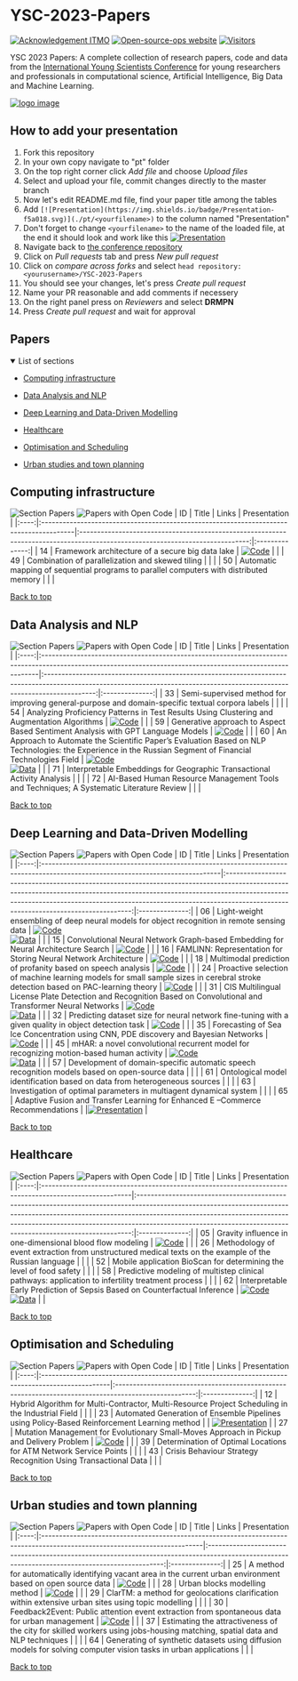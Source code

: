 # YSC-2023-Papers

[![Acknowledgement ITMO](https://github.com/aimclub/open-source-ops/blob/master/badges/ITMO_badge.svg)](https://itmo.ru/)
[![Open-source-ops website](https://github.com/aimclub/open-source-ops/blob/master/badges/open--source--ops-black.svg)](https://aimclub.github.io/open-source-ops/)
[![Visitors](https://api.visitorbadge.io/api/combined?path=https%3A%2F%2Fgithub.com%2Fitmo-ai%2FYSC-2023-Papers&countColor=%23263759&style=plastic)](https://visitorbadge.io/status?path=https%3A%2F%2Fgithub.com%2Fitmo-ai%2FYSC-2023-Papers)

YSC 2023 Papers: A complete collection of research papers, code and data from the [International Young Scientists Conference](https://ysc.actcognitive.org/) for young researchers and professionals in computational science, Artificial Intelligence, Big Data and Machine Learning.

[![logo image](./img/logo.jpg)](https://ysc.actcognitive.org/)

## How to add your presentation

1. Fork this repository
2. In your own copy navigate to "pt" folder
3. On the top right corner click *Add file* and choose *Upload files*
4. Select and upload your file, commit changes directly to the master branch
5. Now let's edit README.md file, find your paper title among the tables
6. Add `[![Presentation](https://img.shields.io/badge/Presentation-f5a018.svg)](./pt/<yourfilename>)` to the column named "Presentation"
7. Don't forget to change `<yourfilename>` to the name of the loaded file, at the end it should look and work like this [![Presentation](https://img.shields.io/badge/Presentation-f5a018.svg)](./pt/YSC_2023_Automated_Generation_of_Ensemble_Pipelines_using_Policy.pdf)
8. Navigate back to [the conference repository](https://github.com/itmo-ai/YSC-2023-Papers/tree/main)
9. Click on *Pull requests* tab and press *New pull request*
10. Click on *compare across forks* and select `head repository: <yourusername>/YSC-2023-Papers`
11. You should see your changes, let's press *Create pull request*
12. Name your PR reasonable and add comments if necessery
13. On the right panel press on *Reviewers* and select **DRMPN**
14. Press *Create pull request* and wait for approval

## Papers

<details open>
<summary>List of sections<a id="sections"></a></summary>

- [Computing infrastructure](#computing-infrastructure)

- [Data Analysis and NLP](#data-analysis-and-nlp)

- [Deep Learning and Data-Driven Modelling](#deep-learning-and-data-driven-modelling)

- [Healthcare](#healthcare)

- [Optimisation and Scheduling](#optimisation-and-scheduling)

- [Urban studies and town planning](#urban-studies-and-town-planning)

</details>

## Computing infrastructure

![Section Papers](https://img.shields.io/badge/Section%20Papers-3-42BA16) ![Papers with Open Code](https://img.shields.io/badge/Papers%20with%20Open%20Code-1-1D7FBF)
|  ID  | Title                                                                                  |                                                             Links                                                             |  Presentation  |
|:----:|:---------------------------------------------------------------------------------------|:-----------------------------------------------------------------------------------------------------------------------------:|:--------------:|
|  14  | Framework architecture of a secure big data lake                                       | [![Code](https://img.shields.io/badge/Code-159957.svg)](https://github.com/IcyAltair/Pet-projects/tree/main/SDLAF_dashboards) |                |
|  49  | Combination of parallelization and skewed tiling                                       |                                                                                                                               |                |
|  50  | Automatic mapping of sequential programs to parallel computers with distributed memory |                                                                                                                               |                |

[Back to top](#papers)

## Data Analysis and NLP

![Section Papers](https://img.shields.io/badge/Section%20Papers-6-42BA16) ![Papers with Open Code](https://img.shields.io/badge/Papers%20with%20Open%20Code-3-1D7FBF)
|  ID  | Title                                                                                                                                                      |                                                                                   Links                                                                                    |  Presentation  |
|:----:|:-----------------------------------------------------------------------------------------------------------------------------------------------------------|:--------------------------------------------------------------------------------------------------------------------------------------------------------------------------:|:--------------:|
|  33  | Semi-supervised method for improving general-purpose and domain-specific textual corpora labels                                                            |                                                                                                                                                                            |                |
|  54  | Analyzing Proficiency Patterns in Test Results Using Clustering and Augmentation Algorithms                                                                |                              [![Code](https://img.shields.io/badge/Code-159957.svg)](https://github.com/kdeviatiarova/PROCEDIA-YSC-APPTRUCAA)                              |                |
|  59  | Generative approach to Aspect Based Sentiment Analysis with GPT Language Models                                                                            |                                        [![Code](https://img.shields.io/badge/Code-159957.svg)](https://github.com/stas1f1/gpt-aste)                                        |                |
|  60  | An Approach to Automate the Scientific Paper’s Evaluation Based on NLP Technologies: the Experience in the Russian Segment of Financial Technologies Field | [![Code](https://img.shields.io/badge/Code-159957.svg)](https://shorturl.at/fzEG7)<br />[![Data](https://img.shields.io/badge/Data-20BEFF.svg)](https://shorturl.at/lovxA) |                |
|  71  | Interpretable Embeddings for Geographic Transactional Activity Analysis                                                                                    |                                                                                                                                                                            |                |
|  72  | AI-Based Human Resource Management Tools and Techniques; A Systematic Literature Review                                                                    |                                                                                                                                                                            |                |

[Back to top](#papers)

## Deep Learning and Data-Driven Modelling

![Section Papers](https://img.shields.io/badge/Section%20Papers-13-42BA16) ![Papers with Open Code](https://img.shields.io/badge/Papers%20with%20Open%20Code-9-1D7FBF)
|  ID  | Title                                                                                                                           |                                                                                                                                             Links                                                                                                                                             |  Presentation  |
|:----:|:--------------------------------------------------------------------------------------------------------------------------------|:---------------------------------------------------------------------------------------------------------------------------------------------------------------------------------------------------------------------------------------------------------------------------------------------:|:--------------:|
|  06  | Light-weight ensembling of deep neural models for object recognition in remote sensing data                                     |                               [![Code](https://img.shields.io/badge/Code-159957.svg)](https://github.com/ITMO-NSS-team/LightObjRecEnsembler)<br />[![Data](https://img.shields.io/badge/Data-20BEFF.svg)](https://github.com/chaozhong2010/VHR-10_dataset_coco)                               |                |
|  15  | Convolutional Neural Network Graph-based Embedding for Neural Architecture Search                                               |                                                                                           [![Code](https://img.shields.io/badge/Code-159957.svg)](https://github.com/Turukmokto/GraphEmbedding-dev)                                                                                           |                |
|  16  | FAMLINN: Representation for Storing Neural Network Architecture                                                                 |                                                                                                [![Code](https://img.shields.io/badge/Code-159957.svg)](https://github.com/IvanMaslov/famlinn)                                                                                                 |                |
|  18  | Multimodal prediction of profanity based on speech analysis                                                                     |                                                                                          [![Code](https://img.shields.io/badge/Code-159957.svg)](https://github.com/expertspec/profanity-predictor)                                                                                           |                |
|  24  | Proactive selection of machine learning models for small sample sizes in cerebral stroke detection based on PAC-learning theory |                                                                                     [![Code](https://img.shields.io/badge/Code-159957.svg)](https://github.com/Anna-Pinewood/Ischemic_Stroke_Prediction)                                                                                      |                |
|  31  | CIS Multilingual License Plate Detection and Recognition Based on Convolutional and Transformer Neural Networks                 |                                                        [![Code](https://img.shields.io/badge/Code-159957.svg)](https://github.com/CaptainFest/LP_CIS)<br />[![Data](https://img.shields.io/badge/Data-20BEFF.svg)](https://github.com/ria-com/nomeroff-net)                                                         |                |
|  32  | Predicting dataset size for neural network fine-tuning with a given quality in object detection task                            |                                                                                       [![Code](https://img.shields.io/badge/Code-159957.svg)](https://github.com/phoenix-1202/Predicting-dataset-size)                                                                                        |                |
|  35  | Forecasting of Sea Ice Concentration using CNN, PDE discovery and Bayesian Networks                                             |                                                                                 [![Code](https://img.shields.io/badge/Code-159957.svg)](https://github.com/ITMO-NSS-team/ice-concentration-prediction-paper)                                                                                  |                |
|  45  | mHAR: a novel convolutional recurrent model for recognizing motion-based human activity                                         | [![Code](https://img.shields.io/badge/Code-159957.svg)](https://github.com/prabhatkumar13/mHAR-a-novel-convolutional-recurrent-model-for-recognizing-motion-based-human-activity)<br />[![Data](https://img.shields.io/badge/Data-20BEFF.svg)](https://www.cis.fordham.edu/wisdm/dataset.php) |                |
|  57  | Development of domain-specific automatic speech recognition models based on open-source data                                    |                                                                                                                                                                                                                                                                                               |                |
|  61  | Ontological model identification based on data from heterogeneous sources                                                       |                                                                                                                                                                                                                                                                                               |                |
|  63  | Investigation of optimal parameters in multiagent dynamical system                                                              |                                                                                                                                                                                                                                                                                               |                |
|  65  | Adaptive Fusion and Transfer Learning for Enhanced E –Commerce Recommendations                                                  |                                                                                                                                                                     |[![Presentation](https://img.shields.io/badge/Presentation-f5a018.svg)](./pt/<YSC_65>) |

[Back to top](#papers)

## Healthcare

![Section Papers](https://img.shields.io/badge/Section%20Papers-5-42BA16) ![Papers with Open Code](https://img.shields.io/badge/Papers%20with%20Open%20Code-2-1D7FBF)
|  ID  | Title                                                                                                  |                                                                                                                                                         Links                                                                                                                                                          |  Presentation  |
|:----:|:-------------------------------------------------------------------------------------------------------|:----------------------------------------------------------------------------------------------------------------------------------------------------------------------------------------------------------------------------------------------------------------------------------------------------------------------:|:--------------:|
|  05  | Gravity influence in one-dimensional blood flow modeling                                               |                                                                                                   [![Code](https://img.shields.io/badge/Code-159957.svg)](https://github.com/ITMO-MMRM-lab/Complex_bloodflow_model)                                                                                                    |                |
|  26  | Methodology of event extraction from unstructured medical texts on the example of the Russian language |                                                                                                                                                                                                                                                                                                                        |                |
|  52  | Mobile application BioScan for determining the level of food safety                                    |                                                                                                                                                                                                                                                                                                                        |                |
|  58  | Predictive modeling of multistep clinical pathways: application to infertility treatment process       |                                                                                                                                                                                                                                                                                                                        |                |
|  62  | Interpretable Early Prediction of Sepsis Based on Counterfactual Inference                             | [![Code](https://img.shields.io/badge/Code-159957.svg)](https://colab.research.google.com/drive/18cpFuWNliXGtONulvjGD60YF30CiOARl?usp=sharing)<br />[![Data](https://img.shields.io/badge/Data-20BEFF.svg)](https://huggingface.co/datasets/Erick-UM/Sepsis_counterfacual_inference/blob/main/nomiss_tar_train_df.csv) |                |

[Back to top](#papers)

## Optimisation and Scheduling

![Section Papers](https://img.shields.io/badge/Section%20Papers-5-42BA16) ![Papers with Open Code](https://img.shields.io/badge/Papers%20with%20Open%20Code-1-1D7FBF)
|  ID  | Title                                                                                            |                                                Links                                                 |  Presentation  |
|:----:|:-------------------------------------------------------------------------------------------------|:----------------------------------------------------------------------------------------------------:|:--------------:|
|  12  | Hybrid Algorithm for Multi-Contractor, Multi-Resource Project Scheduling in the Industrial Field |                                                                                                      |                |
|  23  | Automated Generation of Ensemble Pipelines using Policy-Based Reinforcement Learning method      |                                                                                                      | [![Presentation](https://img.shields.io/badge/Presentation-f5a018.svg)](./pt/YSC_2023_Automated_Generation_of_Ensemble_Pipelines_using_Policy.pdf)               |
|  27  | Mutation Management for Evolutionary Small-Moves Approach in Pickup and Delivery Problem         | [![Code](https://img.shields.io/badge/Code-159957.svg)](https://github.com/xeniabaturina/pdp_python) |                |
|  39  | Determination of Optimal Locations for ATM Network Service Points                                |                                                                                                      |                |
|  43  | Crisis Behaviour Strategy Recognition Using Transactional Data                                   |                                                                                                      |                |

[Back to top](#papers)

## Urban studies and town planning

![Section Papers](https://img.shields.io/badge/Section%20Papers-6-42BA16) ![Papers with Open Code](https://img.shields.io/badge/Papers%20with%20Open%20Code-3-1D7FBF)
|  ID  | Title                                                                                                                      |                                                                      Links                                                                      |  Presentation  |
|:----:|:---------------------------------------------------------------------------------------------------------------------------|:-----------------------------------------------------------------------------------------------------------------------------------------------:|:--------------:|
|  25  | A method for automatically identifying vacant area in the current urban environment based on open source data              |                          [![Code](https://img.shields.io/badge/Code-159957.svg)](https://github.com/Mvin8/vacant_land)                          |                |
|  28  | Urban blocks modelling method                                                                                              | [![Code](https://img.shields.io/badge/Code-159957.svg)](https://github.com/iduprojects/masterplanning/tree/main/masterplan_tools/method/blocks) |                |
|  29  | ClarTM: a method for geolocations clarification within extensive urban sites using topic modelling                         |                                                                                                                                                 |                |
|  30  | Feedback2Event: Public attention event extraction from spontaneous data for urban management                               |     [![Code](https://img.shields.io/badge/Code-159957.svg)](https://github.com/Text-Analytics/SOIKA/tree/ysc_conference_code/ysc_examples)      |                |
|  37  | Estimating the attractiveness of the city for skilled workers using jobs-housing matching, spatial data and NLP techniques |                                                                                                                                                 |                |
|  64  | Generating of synthetic datasets using diffusion models for solving computer vision tasks in urban applications            |                                                                                                                                                 |                |

[Back to top](#papers)
